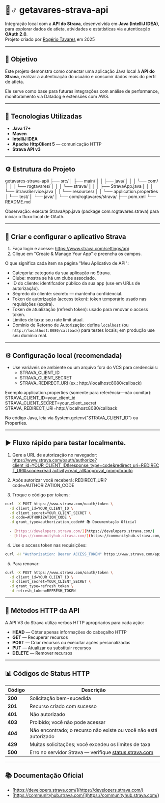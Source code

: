 # 🏃♂️ getavares-strava-api

Integração local com a **API do Strava**, desenvolvida em **Java (IntelliJ IDEA)**, para explorar dados de atleta, atividades e estatísticas via autenticação **OAuth 2.0**.  
Projeto criado por [Rogério Tavares](https://github.com/rogtavares) em 2025

---

## 🚀 Objetivo
Este projeto demonstra como conectar uma aplicação Java local à **API do Strava**, realizar a autenticação do usuário e consumir dados reais do perfil de atleta.

Ele serve como base para futuras integrações com análise de performance, monitoramento via Datadog e extensões com AWS.

---

## 🧩 Tecnologias Utilizadas
- **Java 17+**
- **Maven**
- **IntelliJ IDEA**
- **Apache HttpClient 5** — comunicação HTTP  
- **Strava API v3**

---

## ⚙️ Estrutura do Projeto

getavares-strava-api/
├── src/
│   ├── main/
│   │   ├── java/
│   │   │   └── com/
│   │   │       └── rogtavares/
│   │   │           └── strava/
│   │   │               ├── StravaApp.java
│   │   │               └── StravaService.java
│   │   └── resources/
│   │       └── application.properties
│   └── test/
│       └── java/
│           └── com/rogtavares/strava/
├── pom.xml
└── README.md

Observação: execute StravaApp.java (package com.rogtavares.strava) para iniciar o fluxo local de OAuth.

---

## 🔧 Criar e configurar o aplicativo Strava

1. Faça login e acesse: https://www.strava.com/settings/api  
2. Clique em "Create & Manage Your App" e preencha os campos.

O que significa cada item na página "Meu Aplicativo de API":
- Categoria: categoria da sua aplicação no Strava.  
- Clube: mostra se há um clube associado.  
- ID do cliente: identifcador público da sua app (use em URLs de autorização).  
- Segredo do cliente: secreto — mantenha confidencial.  
- Token de autorização (access token): token temporário usado nas requisições (expira).  
- Token de atualização (refresh token): usado para renovar o access token.  
- Limites de taxa: seu rate limit atual.  
- Domínio de Retorno de Autorização: defina `localhost` (ou `http://localhost:8080/callback`) para testes locais; em produção use seu domínio real.

---

## ⚙️ Configuração local (recomendada)

- Use variáveis de ambiente ou um arquivo fora do VCS para credenciais:
  - STRAVA_CLIENT_ID
  - STRAVA_CLIENT_SECRET
  - STRAVA_REDIRECT_URI (ex.: http://localhost:8080/callback)

Exemplo application.properties (somente para referência—não comitar):
STRAVA_CLIENT_ID=your_client_id
STRAVA_CLIENT_SECRET=your_client_secret
STRAVA_REDIRECT_URI=http://localhost:8080/callback

No código Java, leia via System.getenv("STRAVA_CLIENT_ID") ou Properties.

---

## ▶️ Fluxo rápido para testar localmente.

1. Gere a URL de autorização no navegador:
   https://www.strava.com/oauth/authorize?client_id=YOUR_CLIENT_ID&response_type=code&redirect_uri=REDIRECT_URI&scope=read,activity:read_all&approval_prompt=auto

2. Após autorizar você receberá: REDIRECT_URI?code=AUTHORIZATION_CODE

3. Troque o código por tokens:
```bash
curl -X POST https://www.strava.com/oauth/token \
  -d client_id=YOUR_CLIENT_ID \
  -d client_secret=YOUR_CLIENT_SECRET \
  -d code=AUTHORIZATION_CODE \
  -d grant_type=authorization_code## 📚 Documentação Oficial
  
  - [https://developers.strava.com/](https://developers.strava.com/)
  - [https://communityhub.strava.com/](https://communityhub.strava.com/)
```

4. Use o access token nas requisições:
```bash
curl -H "Authorization: Bearer ACCESS_TOKEN" https://www.strava.com/api/v3/athlete
```

5. Para renovar:
```bash
curl -X POST https://www.strava.com/oauth/token \
  -d client_id=YOUR_CLIENT_ID \
  -d client_secret=YOUR_CLIENT_SECRET \
  -d grant_type=refresh_token \
  -d refresh_token=REFRESH_TOKEN
```

---

## 🔄 Métodos HTTP da API

A API V3 do Strava utiliza verbos HTTP apropriados para cada ação:

- **HEAD** — Obter apenas informações do cabeçalho HTTP
- **GET** — Recuperar recursos
- **POST** — Criar recursos ou executar ações personalizadas
- **PUT** — Atualizar ou substituir recursos
- **DELETE** — Remover recursos

---

## 📊 Códigos de Status HTTP

| Código | Descrição |
| ------ | --------- |
| **200** | Solicitação bem-sucedida |
| **201** | Recurso criado com sucesso |
| **401** | Não autorizado |
| **403** | Proibido; você não pode acessar |
| **404** | Não encontrado; o recurso não existe ou você não está autorizado |
| **429** | Muitas solicitações; você excedeu os limites de taxa |
| **500** | Erro no servidor Strava — verifique [status.strava.com](https://status.strava.com) |

---

## 📚 Documentação Oficial

- [https://developers.strava.com/](https://developers.strava.com/)
- [https://communityhub.strava.com/](https://communityhub.strava.com/)